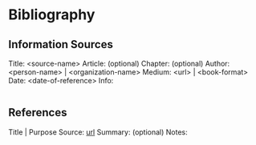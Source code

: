 # **Bibliography**

## **Information Sources**

Title: <source-name\>
Article: (optional)
Chapter: (optional)
Author: <person-name\> | <organization-name\>
Medium: <url\> | <book-format\>
Date: <date-of-reference\>
Info:
```
```

## **References**

Title | Purpose
Source: [url]()
Summary: (optional)
Notes:
```
```